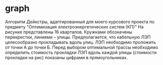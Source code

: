 # graph
Алгоритм Дейкстры, адаптированный для моего курсового проекта по предмету "Оптимизация электроэнергетических систем (КП)" 
На рисунке представлены 16 кварталов. Кружками обозначены перекрестки, линиями – улицы. Предполагается, что кабельную ЛЭП целесообразно прокладывать вдоль улиц.  ЛЭП необходимо проложить от точки А до точки Б. Перед выбором оптимальной трассы необходимо определить стоимость прокладки ЛЭП вдоль каждой улицы (стоимости прокладки на рис) показаны цифрами  в прямоугольниках.
